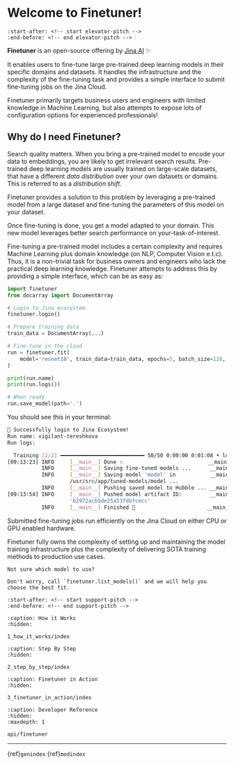 # Welcome to Finetuner!

```{include} ../README.md
:start-after: <!-- start elevator-pitch -->
:end-before: <!-- end elevator-pitch -->
```

**Finetuner** is an open-source offering by [Jina AI](https://jina.ai/) ✨

It enables users to fine-tune large pre-trained deep learning models in their specific domains and datasets. It handles the
infrastructure and the complexity of the fine-tuning task and provides a simple interface to submit fine-tuning jobs on the Jina Cloud.

Finetuner primarily targets business users and engineers with limited knowledge in Machine Learning, but also attempts to expose
lots of configuration options for experienced professionals!

## Why do I need Finetuner?

Search quality matters. When you bring a pre-trained model to encode your data to embeddings, you are likely to get irrelevant search results.
Pre-trained deep learning models are usually trained on large-scale datasets, that have a different *data distribution* over your own datasets or domains.
This is referred to as a *distribution shift*.

Finetuner provides a solution to this problem by leveraging a pre-trained model from a large dataset and fine-tuning the parameters of
this model on your dataset.

Once fine-tuning is done, you get a model adapted to your domain. This new model leverages better search performance on your-task-of-interest.

Fine-tuning a pre-trained model includes a certain complexity and requires Machine Learning plus domain knowledge (on NLP, Computer Vision e.t.c).
Thus, it is a non-trivial task for business owners and engineers who lack the practical deep learning knowledge. Finetuner attempts
to address this by providing a simple interface, which can be as easy as:

```python
import finetuner
from docarray import DocumentArray

# Login to Jina ecosystem
finetuner.login()

# Prepare training data
train_data = DocumentArray(...)

# Fine-tune in the cloud
run = finetuner.fit(
    model='resnet18', train_data=train_data, epochs=5, batch_size=128,
)

print(run.name)
print(run.logs())

# When ready
run.save_model(path='.')
```

You should see this in your terminal:

```bash
🔐 Successfully login to Jina Ecosystem!
Run name: vigilant-tereshkova
Run logs:

  Training [2/2] ━━━━━━━━━━━━━━━━━━━━━━━━━━━ 50/50 0:00:00 0:01:08 • loss: 0.050
[09:13:23] INFO     [__main__] Done ✨                           __main__.py:214
           INFO     [__main__] Saving fine-tuned models ...      __main__.py:217
           INFO     [__main__] Saving model 'model' in           __main__.py:228
                    /usr/src/app/tuned-models/model ...                         
           INFO     [__main__] Pushing saved model to Hubble ... __main__.py:232
[09:13:54] INFO     [__main__] Pushed model artifact ID:         __main__.py:238
                    '62972acb5de25a53fdbfcecc'                                  
           INFO     [__main__] Finished 🚀                       __main__.py:240
```

Submitted fine-tuning jobs run efficiently on the Jina Cloud on either CPU or GPU enabled hardware.

Finetuner fully owns the complexity of setting up and maintaining the model training infrastructure plus the complexity of delivering SOTA training
methods to production use cases.

```{Important}
Not sure which model to use?

Don't worry, call `finetuner.list_models()` and we will help you choose the best fit.
```


```{include} ../README.md
:start-after: <!-- start support-pitch -->
:end-before: <!-- end support-pitch -->
```

```{toctree}
:caption: How it Works
:hidden:

1_how_it_works/index
```

```{toctree}
:caption: Step By Step
:hidden:

2_step_by_step/index
```

```{toctree}
:caption: Finetuner in Action
:hidden:

3_finetuner_in_action/index
```

```{toctree}
:caption: Developer Reference
:hidden:
:maxdepth: 1

api/finetuner
```

---
{ref}`genindex` {ref}`modindex`

